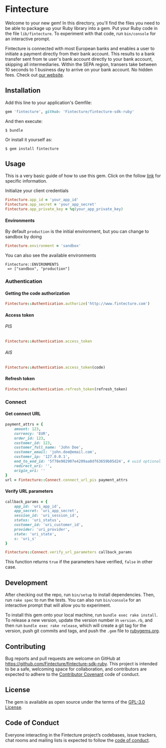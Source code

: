 # Fintecture

Welcome to your new gem! In this directory, you'll find the files you need to be able to package up your Ruby library into a gem. Put your Ruby code in the file `lib/fintecture`. To experiment with that code, run `bin/console` for an interactive prompt.

Fintecture is connected with most European banks and enables a user to initiate a payment directly from their bank account. This results to a bank transfer sent from te user's bank account directly to your bank account, skipping all intermediaries. Within the SEPA region, transers take between 10 seconds to 1 business day to arrive on your bank account. No hidden fees. Check out [our website](https://fintecture.com/).

## Installation

Add this line to your application's Gemfile:

```ruby
gem 'fintecture', github: 'Fintecture/fintecture-sdk-ruby'
```

And then execute:

    $ bundle

Or install it yourself as:

    $ gem install fintecture

## Usage

This is a very basic guide of how to use this gem. Click on the follow [link](https://docs.fintecture.com/) for specific information.

Initialize your client credentials

```ruby
Fintecture.app_id = 'your_app_id'
Fintecture.app_secret = 'your_app_secret'
Fintecture.app_private_key = %q(your_app_private_key)
```
    
    
#### Environments

By default `production` is the initial environment, but you can change to sandbox by doing

```ruby
Fintecture.environment = 'sandbox'
```

You can also see the available environments

    Fintecture::ENVIRONMENTS
     => ["sandbox", "production"]

### Authentication     
    
#### Getting the code authorization

```ruby
Fintecture::Authentication.authorize('http://www.fintecture.com')
``` 

#### Access token

###### PIS
```ruby
Fintecture::Authentication.access_token
```
###### AIS
```ruby
Fintecture::Authentication.access_token(code)
```
    
#### Refresh token
```ruby
Fintecture::Authentication.refresh_token(refresh_token)
```

### Connect 

#### Get connect URL
```ruby
payment_attrs = {
    amount: 123,
    currency: 'EUR',
    order_id: 123,
    customer_id: 123,
    customer_full_name: 'John Doe',
    customer_email: 'john.doe@email.com',
    customer_ip: '127.0.0.1',
    end_to_end_id: '5f78e902907e4209aa8df63659b05d24', # uuid optional
    redirect_uri: '',
    origin_uri: ''
}
url = Fintecture::Connect.connect_url_pis payment_attrs
```
    
#### Verify URL parameters

```ruby
callback_params = {
    app_id: 'uri_app_id',
    app_secret: 'uri_app_secret',
    session_id: 'uri_session_id',
    status: 'uri_status',
    customer_id: 'uri_customer_id',
    provider: 'uri_provider',
    state: 'uri_state',
    s: 'uri_s'
}

Fintecture::Connect.verify_url_parameters callback_params
```
This function returns `true` if the parameters have verified, `false` in other case.

## Development

After checking out the repo, run `bin/setup` to install dependencies. Then, run `rake spec` to run the tests. You can also run `bin/console` for an interactive prompt that will allow you to experiment.

To install this gem onto your local machine, run `bundle exec rake install`. To release a new version, update the version number in `version.rb`, and then run `bundle exec rake release`, which will create a git tag for the version, push git commits and tags, and push the `.gem` file to [rubygems.org](https://rubygems.org).

## Contributing

Bug reports and pull requests are welcome on GitHub at https://github.com/Fintecture/fintecture-sdk-ruby. This project is intended to be a safe, welcoming space for collaboration, and contributors are expected to adhere to the [Contributor Covenant](http://contributor-covenant.org) code of conduct.

## License

The gem is available as open source under the terms of the [GPL-3.0 License](http://www.gnu.org/licenses/gpl-3.0.txt).

## Code of Conduct

Everyone interacting in the Fintecture project’s codebases, issue trackers, chat rooms and mailing lists is expected to follow the [code of conduct](https://github.com/Fintecture/fintecture-sdk-ruby/blob/master/CODE_OF_CONDUCT.md).
